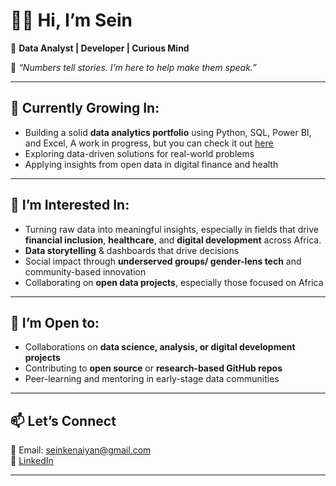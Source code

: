 # 👋🏾 Hi, I’m Sein

🎯 **Data Analyst | Developer | Curious Mind**

🧠 *“Numbers tell stories. I’m here to help make them speak.”*

---

## 🌱 Currently Growing In:
- Building a solid **data analytics portfolio** using Python, SQL, Power BI, and Excel,
  A work in progress, but you can check it out [here](https://sites.google.com/view/elizabeth-kenaiyan-portfolio/home)
- Exploring data-driven solutions for real-world problems  
- Applying insights from open data in digital finance and health

---

## 👀 I’m Interested In:
- Turning raw data into meaningful insights, 
  especially in fields that drive **financial inclusion**, **healthcare**, and **digital development** across Africa.
- **Data storytelling** & dashboards that drive decisions  
- Social impact through **underserved groups/ gender-lens tech** and community-based innovation  
- Collaborating on **open data projects**, especially those focused on Africa

---

## 🤝 I’m Open to:
- Collaborations on **data science, analysis, or digital development projects**  
- Contributing to **open source** or **research-based GitHub repos**  
- Peer-learning and mentoring in early-stage data communities

---

## 📫 Let’s Connect
📧 Email: seinkenaiyan@gmail.com  
🔗 [LinkedIn](https://www.linkedin.com/in/elizabethkenaiyan)

---

<!---
AEllie-SK/AEllie-SK is a ✨ special ✨ repository because its `README.md` (this file) appears on your GitHub profile.
You can click the Preview link to take a look at your changes.
--->
